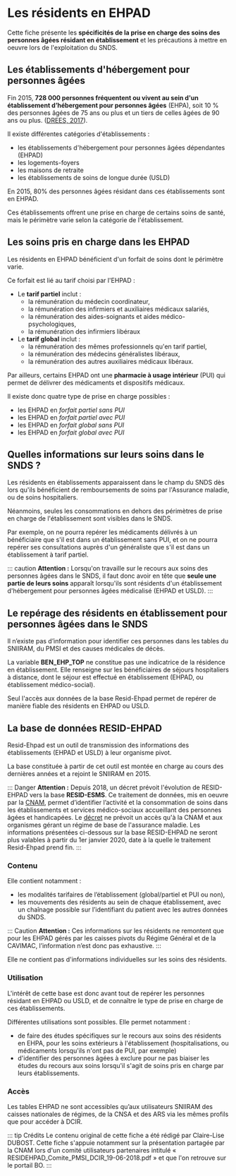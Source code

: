# Les résidents en EHPAD

Cette fiche présente les **spécificités de la prise en charge des soins des personnes âgées résidant en établissement** et les précautions à mettre en oeuvre lors de l'exploitation du SNDS.

## Les établissements d'hébergement pour personnes âgées 
Fin 2015, **728 000 personnes fréquentent ou vivent au sein d'un établissement d’hébergement pour personnes âgées** (EHPA), soit 10 % des personnes âgées de 75 ans ou plus et un tiers de celles âgées de 90 ans ou plus.  ([DREES, 2017](https://drees.solidarites-sante.gouv.fr/IMG/pdf/er1015.pdf)). 


Il existe différentes catégories d'établissements : 
* les établissements d'hébergement pour personnes âgées dépendantes (EHPAD)
* les logements-foyers
* les maisons de retraite
* les établissements de soins de longue durée (USLD)

En 2015, 80% des personnes âgées résidant dans ces établissements sont en EHPAD. 

Ces établissements offrent une prise en charge de certains soins de santé, mais le périmètre varie selon la catégorie de l'établissement.

## Les soins pris en charge dans les EHPAD
Les résidents en EHPAD bénéficient d'un forfait de soins dont le périmètre varie. 

Ce forfait est lié au tarif choisi par l'EHPAD :
* Le **tarif partiel** inclut :
    * la rémunération du médecin coordinateur, 
    * la rémunération des infirmiers et auxiliaires médicaux salariés, 
    * la rémunération des aides-soignants et aides médico-psychologiques, 
    * la rémunération des infirmiers libéraux
* Le **tarif global** inclut :
    * la rémunération des mêmes professionnels qu'en tarif partiel,
    * la rémunération des médecins généralistes libéraux,
    * la rémunération des autres auxiliaires médicaux libéraux.

Par ailleurs, certains EHPAD ont une **pharmacie à usage intérieur** (PUI) qui permet de délivrer des médicaments et dispositifs médicaux.

Il existe donc quatre type de prise en charge possibles :
* les EHPAD en *forfait partiel sans PUI*
* les EHPAD en *forfait partiel avec PUI*
* les EHPAD en *forfait global sans PUI*
* les EHPAD en *forfait global avec PUI*

## Quelles informations sur leurs soins dans le SNDS ?
Les résidents en établissements apparaissent dans le champ du SNDS dès lors qu'ils bénéficient de remboursements de soins par l'Assurance maladie, ou de soins hospitaliers.

Néanmoins, seules les consommations en dehors des périmètres de prise en charge de l'établissement sont visibles dans le SNDS.  

Par exemple, on ne pourra repérer les médicaments délivrés à un bénéficiaire que s'il est dans un établissement sans PUI, et on ne pourra repérer ses consultations auprès d'un généraliste que s'il est dans un établissement à tarif partiel.

::: caution **Attention :**
Lorsqu'on travaille sur le recours aux soins des personnes âgées dans le SNDS, il faut donc avoir en tête que **seule une partie de leurs soins** apparaît lorsqu'ils sont résidents d'un établissement d'hébergement pour personnes âgées médicalisé (EHPAD et USLD).
:::

## Le repérage des résidents en établissement pour personnes âgées dans le SNDS
Il n’existe pas d’information pour identifier ces personnes dans les tables du SNIIRAM, du PMSI et des causes médicales de décès.

La variable **BEN_EHP_TOP** ne constitue pas une indicatrice de la résidence en établissement. Elle renseigne sur les bénéficiaires de séjours hospitaliers à distance, dont le séjour est effectué en établissement (EHPAD, ou établissement médico-social).

Seul l'accès aux données de la base Resid-Ehpad permet de repérer de manière fiable des résidents en EHPAD ou USLD.

## La base de données RESID-EHPAD
Resid-Ehpad est un outil de transmission des informations des établissements (EHPAD et USLD) à leur organisme pivot. 

La base constituée à partir de cet outil est montée en charge au cours des dernières années et a rejoint le SNIIRAM en 2015.  

::: Danger  **Attention :** Depuis 2018, un décret prévoit l'évolution de RESID-EHPAD vers la base **RESID-ESMS**. Ce traitement de données, mis en oeuvre par la [CNAM](../glossaire/Cnam.md), permet d’identifier l’activité et la consommation de soins dans les établissements et services médico-sociaux accueillant des personnes âgées et handicapées. Le [décret](https://www.legifrance.gouv.fr/affichTexte.do?cidTexte=JORFTEXT000036694217&categorieLien=id) ne prévoit un accès qu'à la CNAM et aux organismes gérant un régime de base de l'assurance maladie. Les informations présentées ci-dessous sur la base RESID-EHPAD ne seront plus valables à partir du 1er janvier 2020, date à la quelle le traitement Resid-Ehpad prend fin.
:::

### Contenu
Elle contient notamment :
- les modalités tarifaires de l’établissement (global/partiel et PUI ou non), 
- les mouvements des résidents au sein de chaque établissement, avec un chaînage possible sur l’identifiant du patient avec les autres données du SNDS. 

::: Caution **Attention :** Ces informations sur les résidents ne remontent que pour les EHPAD gérés par les caisses pivots du Régime Général et de la CAVIMAC, l’information n’est donc pas exhaustive.
:::

Elle ne contient pas d'informations individuelles sur les soins des résidents.

### Utilisation
L'intérêt de cette base est donc avant tout de repérer les personnes résidant en EHPAD ou USLD, et de connaître le type de prise en charge de ces établissements.

Différentes utilisations sont possibles. Elle permet notamment : 
* de faire des études spécifiques sur le recours aux soins des résidents en EHPA, pour les soins extérieurs à l'établissement (hospitalisations, ou médicaments lorsqu'ils n'ont pas de PUI, par exemple)
* d'identifier des personnes âgées à exclure pour ne pas biaiser les études du recours aux soins lorsqu'il s'agit de soins pris en charge par leurs établissements.

### Accès
Les tables EHPAD ne sont accessibles qu’aux utilisateurs SNIIRAM des caisses nationales de régimes, de la CNSA et des ARS via les mêmes profils que pour accéder à DCIR.


::: tip Crédits
Le contenu original de cette fiche a été rédigé par Claire-Lise DUBOST.
Cette fiche s'appuie notamment sur la présentation partagée par la CNAM lors d'un comité utilisateurs partenaires intitulé « RESIDEHPAD_Comite_PMSI_DCIR_19-06-2018.pdf » et que l'on retrouve sur le portail BO.
:::
